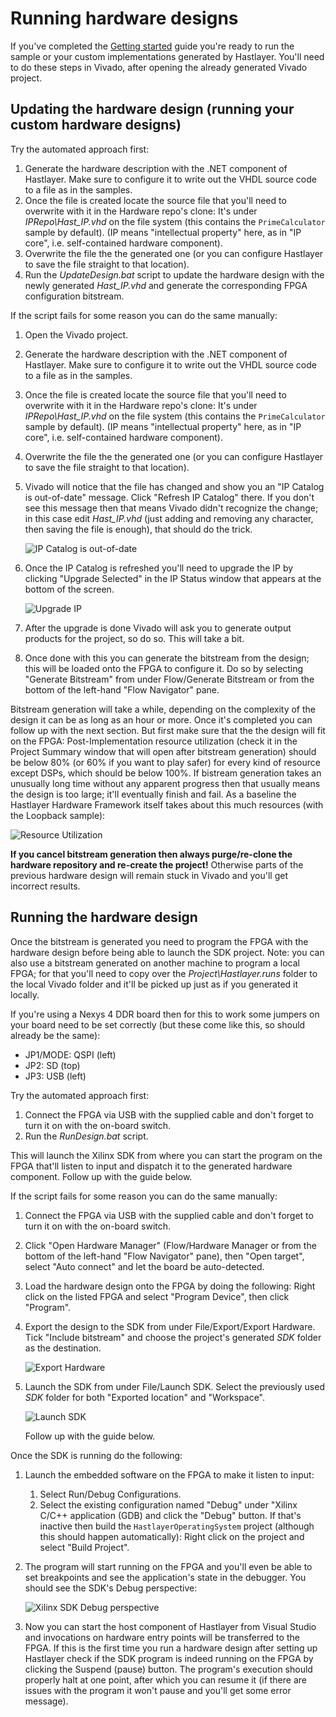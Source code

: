 # Running hardware designs



If you've completed the [Getting started](GettingStarted.md) guide you're ready to run the sample or your custom implementations generated by Hastlayer. You'll need to do these steps in Vivado, after opening the already generated Vivado project.


## Updating the hardware design (running your custom hardware designs)

Try the automated approach first:

1. Generate the hardware description with the .NET component of Hastlayer. Make sure to configure it to write out the VHDL source code to a file as in the samples.
2. Once the file is created locate the source file that you'll need to overwrite with it in the Hardware repo's clone: It's under *IPRepo\Hast_IP.vhd* on the file system (this contains the `PrimeCalculator` sample by default). (IP means "intellectual property" here, as in "IP core", i.e. self-contained hardware component).
3. Overwrite the file the the generated one (or you can configure Hastlayer to save the file straight to that location).
4. Run the *UpdateDesign.bat* script to update the hardware design with the newly generated *Hast_IP.vhd* and generate the corresponding FPGA configuration bitstream.

If the script fails for some reason you can do the same manually:

1. Open the Vivado project.
2. Generate the hardware description with the .NET component of Hastlayer. Make sure to configure it to write out the VHDL source code to a file as in the samples.
3. Once the file is created locate the source file that you'll need to overwrite with it in the Hardware repo's clone: It's under *IPRepo\Hast_IP.vhd* on the file system (this contains the `PrimeCalculator` sample by default). (IP means "intellectual property" here, as in "IP core", i.e. self-contained hardware component).
4. Overwrite the file the the generated one (or you can configure Hastlayer to save the file straight to that location).
5. Vivado will notice that the file has changed and show you an "IP Catalog is out-of-date" message. Click "Refresh IP Catalog" there. If you don't see this message then that means Vivado didn't recognize the change; in this case edit *Hast_IP.vhd* (just adding and removing any character, then saving the file is enough), that should do the trick.

	![IP Catalog is out-of-date](Images/IPCatalogOutOfDate.png)

6. Once the IP Catalog is refreshed you'll need to upgrade the IP by clicking "Upgrade Selected" in the IP Status window that appears at the bottom of the screen.

	![Upgrade IP](Images/UpgradeIP.png)

7. After the upgrade is done Vivado will ask you to generate output products for the project, so do so. This will take a bit.
8. Once done with this you can generate the bitstream from the design; this will be loaded onto the FPGA to configure it. Do so by selecting "Generate Bitstream" from under Flow/Generate Bitstream or from the bottom of the left-hand "Flow Navigator" pane. 

Bitstream generation will take a while, depending on the complexity of the design it can be as long as an hour or more. Once it's completed you can follow up with the next section. But first make sure that the the design will fit on the FPGA: Post-Implementation resource utilization (check it in the Project Summary window that will open after bitstream generation) should be below 80% (or 60% if you want to play safer) for every kind of resource except DSPs, which should be below 100%. If bistream generation takes an unusually long time without any apparent progress then that usually means the design is too large; it'll eventually finish and fail. As a baseline the Hastlayer Hardware Framework itself takes about this much resources (with the Loopback sample):

![Resource Utilization](Images/LoopbackResourceUsage.png)

**If you cancel bitstream generation then always purge/re-clone the hardware repository and re-create the project!** Otherwise parts of the previous hardware design will remain stuck in Vivado and you'll get incorrect results.


## Running the hardware design

Once the bitstream is generated you need to program the FPGA with the hardware design before being able to launch the SDK project. Note: you can also use a bitstream generated on another machine to program a local FPGA; for that you'll need to copy over the *Project\Hastlayer.runs* folder to the local Vivado folder and it'll be picked up just as if you generated it locally.

If you're using a Nexys 4 DDR board then for this to work some jumpers on your board need to be set correctly (but these come like this, so should already be the same):

- JP1/MODE: QSPI (left)
- JP2: SD (top)
- JP3: USB (left)

Try the automated approach first:

1. Connect the FPGA via USB with the supplied cable and don't forget to turn it on with the on-board switch.
2. Run the *RunDesign.bat* script.

This will launch the Xilinx SDK from where you can start the program on the FPGA that'll listen to input and dispatch it to the generated hardware component. Follow up with the guide below.


If the script fails for some reason you can do the same manually:

1. Connect the FPGA via USB with the supplied cable and don't forget to turn it on with the on-board switch.
2. Click "Open Hardware Manager" (Flow/Hardware Manager or from the bottom of the left-hand "Flow Navigator" pane), then "Open target", select "Auto connect" and let the board be auto-detected.
3. Load the hardware design onto the FPGA by doing the following: Right click on the listed FPGA and select "Program Device", then click "Program".
4. Export the design to the SDK from under File/Export/Export Hardware. Tick "Include bitstream" and choose the project's generated *SDK* folder as the destination.

	![Export Hardware](Images/ExportHardwareToSDK.png)

5. Launch the SDK from under File/Launch SDK. Select the previously used *SDK* folder for both "Exported location" and "Workspace".

	![Launch SDK](Images/LaunchSDK.png)

	Follow up with the guide below.

Once the SDK is running do the following:

1. Launch the embedded software on the FPGA to make it listen to input:
	1. Select Run/Debug Configurations.
	2. Select the existing configuration named "Debug" under "Xilinx C/C++ application (GDB) and click the "Debug" button. If that's inactive then build the `HastlayerOperatingSystem` project (although this should happen automatically): Right click on the project and select "Build Project".
3. The program will start running on the FPGA and you'll even be able to set breakpoints and see the application's state in the debugger. You should see the SDK's Debug perspective:

	![Xilinx SDK Debug perspective](Images/XilinxSdkDebugPerspective.png)

4. Now you can start the host component of Hastlayer from Visual Studio and invocations on hardware entry points will be transferred to the FPGA. If this is the first time you run a hardware design after setting up Hastlayer check if the SDK program is indeed running on the FPGA by clicking the Suspend (pause) button. The program's execution should properly halt at one point, after which you can resume it (if there are issues with the program it won't pause and you'll get some error message).